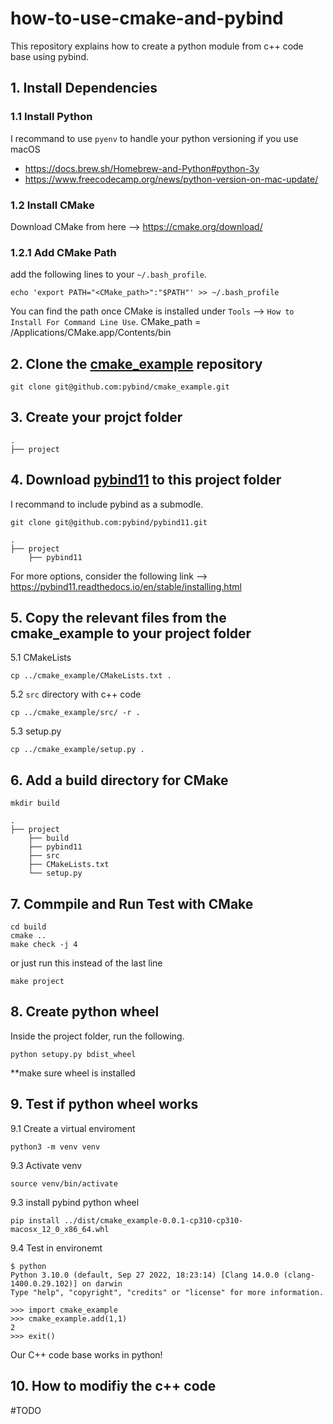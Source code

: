 # how-to-use-cmake-and-pybind
This repository explains how to create a python module from c++ code base using pybind.

## 1. Install Dependencies 

### 1.1 Install Python 
I recommand to use `pyenv` to handle your python versioning if you use macOS
- https://docs.brew.sh/Homebrew-and-Python#python-3y
- https://www.freecodecamp.org/news/python-version-on-mac-update/

### 1.2 Install CMake
Download CMake from here --> https://cmake.org/download/

### 1.2.1 Add CMake Path 

add the following lines to your `~/.bash_profile`.

```
echo 'export PATH="<CMake_path>":"$PATH"' >> ~/.bash_profile
```
You can find the path once CMake is installed under `Tools` --> `How to Install For Command Line Use`.
CMake_path = /Applications/CMake.app/Contents/bin

## 2. Clone the [cmake_example](https://github.com/pybind/cmake_example) repository
```
git clone git@github.com:pybind/cmake_example.git
```
## 3. Create your projct folder 
```
.
├── project                   
```
## 4. Download [pybind11](https://github.com/pybind/pybind11) to this project folder

I recommand to include pybind as a submodle.

```
git clone git@github.com:pybind/pybind11.git
```
```
.
├── project                   
    ├── pybind11                    
```

For more options, consider the following link --> https://pybind11.readthedocs.io/en/stable/installing.html
## 5. Copy the relevant files from the cmake_example to your project folder

5.1 CMakeLists

```
cp ../cmake_example/CMakeLists.txt .
```
5.2 `src` directory with c++ code
```
cp ../cmake_example/src/ -r .

```
5.3 setup.py
```
cp ../cmake_example/setup.py .
```

## 6. Add a build directory for CMake

``` 
mkdir build
```
```
.
├── project                   
    ├── build
    ├── pybind11
    ├── src
    ├── CMakeLists.txt
    └── setup.py
```

## 7. Commpile and Run Test with CMake
```
cd build 
cmake .. 
make check -j 4
```
or just run this instead of the last line
```
make project
```

## 8. Create python wheel
Inside the project folder, run the following.

```
python setupy.py bdist_wheel
```
**make sure wheel is installed

## 9. Test if python wheel works

9.1 Create a virtual enviroment
```
python3 -m venv venv
```
9.3 Activate venv 
```
source venv/bin/activate
```
9.3 install pybind python wheel
```
pip install ../dist/cmake_example-0.0.1-cp310-cp310-macosx_12_0_x86_64.whl
``` 

9.4 Test in environemt
```
$ python
Python 3.10.0 (default, Sep 27 2022, 18:23:14) [Clang 14.0.0 (clang-1400.0.29.102)] on darwin
Type "help", "copyright", "credits" or "license" for more information.

>>> import cmake_example
>>> cmake_example.add(1,1)
2
>>> exit()
```

Our C++ code base works in python!


## 10. How to modifiy the c++ code
#TODO
